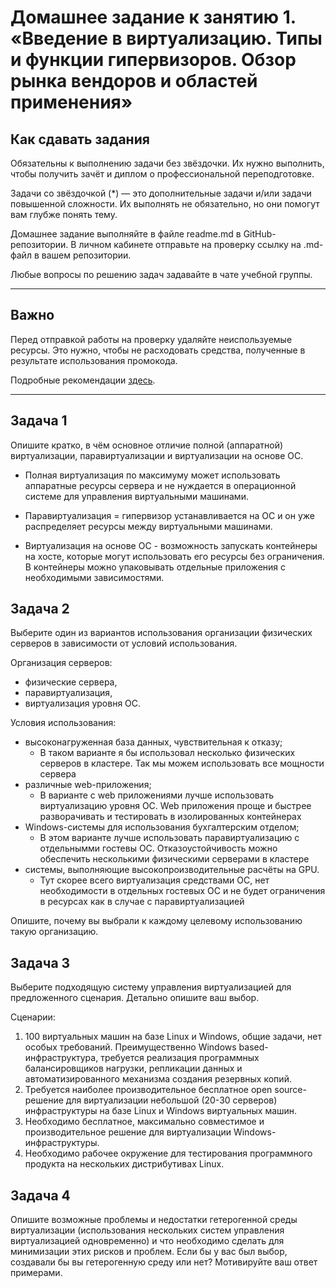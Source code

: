 
# Домашнее задание к занятию 1.  «Введение в виртуализацию. Типы и функции гипервизоров. Обзор рынка вендоров и областей применения»


## Как сдавать задания

Обязательны к выполнению задачи без звёздочки. Их нужно выполнить, чтобы получить зачёт и диплом о профессиональной переподготовке.

Задачи со звёздочкой (*) — это дополнительные задачи и/или задачи повышенной сложности. Их выполнять не обязательно, но они помогут вам глубже понять тему.

Домашнее задание выполняйте в файле readme.md в GitHub-репозитории. В личном кабинете отправьте на проверку ссылку на .md-файл в вашем репозитории.

Любые вопросы по решению задач задавайте в чате учебной группы.

---

## Важно

Перед отправкой работы на проверку удаляйте неиспользуемые ресурсы.
Это нужно, чтобы не расходовать средства, полученные в результате использования промокода.

Подробные рекомендации [здесь](https://github.com/netology-code/virt-homeworks/blob/virt-11/r/README.md).

---

## Задача 1

Опишите кратко, в чём основное отличие полной (аппаратной) виртуализации, паравиртуализации и виртуализации на основе ОС.

  -  Полная виртуализация по максимуму может использовать аппаратные ресурсы сервера и не нуждается в операционной системе для управления виртуальными машинами.

  -  Паравиртуализация = гипервизор устанавливается на ОС и он уже распределяет ресурсы между виртуальными машинами.

   - Виртуализация на основе ОС - возможность запускать контейнеры на хосте, которые могут использовать его ресурсы без ограничения. В контейнеры можно упаковывать отдельные приложения с необходимыми             зависимостями.

## Задача 2

Выберите один из вариантов использования организации физических серверов в зависимости от условий использования.

Организация серверов:

- физические сервера,
- паравиртуализация,
- виртуализация уровня ОС.

Условия использования:

- высоконагруженная база данных, чувствительная к отказу;
   - В таком варианте я бы использовал несколько физических серверов в кластере. Так мы можем использовать все мощности сервера
- различные web-приложения;
   - В варианте с web приложениями лучше использовать виртуализацию уровня ОС. Web приложения проще и быстрее разворачивать и тестировать в изолированных контейнерах
- Windows-системы для использования бухгалтерским отделом;
   - В этом варианте лучше использовать паравиртуализацию с отдельнымми гостевы ОС. Отказоустойчивость можно обеспечить несколькими физическими серверами в кластере 
- системы, выполняющие высокопроизводительные расчёты на GPU.
   -   Тут скорее всего виртуализация средствами ОС, нет необходимости в отдельных гостевых ОС и не будет ограничения в ресурсах как в случае с паравиртуализацией

Опишите, почему вы выбрали к каждому целевому использованию такую организацию.

## Задача 3

Выберите подходящую систему управления виртуализацией для предложенного сценария. Детально опишите ваш выбор.

Сценарии:

1. 100 виртуальных машин на базе Linux и Windows, общие задачи, нет особых требований. Преимущественно Windows based-инфраструктура, требуется реализация программных балансировщиков нагрузки, репликации данных и автоматизированного механизма создания резервных копий.
2. Требуется наиболее производительное бесплатное open source-решение для виртуализации небольшой (20-30 серверов) инфраструктуры на базе Linux и Windows виртуальных машин.
3. Необходимо бесплатное, максимально совместимое и производительное решение для виртуализации Windows-инфраструктуры.
4. Необходимо рабочее окружение для тестирования программного продукта на нескольких дистрибутивах Linux.

## Задача 4

Опишите возможные проблемы и недостатки гетерогенной среды виртуализации (использования нескольких систем управления виртуализацией одновременно) и что необходимо сделать для минимизации этих рисков и проблем. Если бы у вас был выбор, создавали бы вы гетерогенную среду или нет? Мотивируйте ваш ответ примерами.

